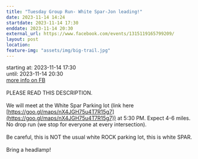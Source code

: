 ```yaml
---
title: "Tuesday Group Run- White Spar-Jon leading!"
date: 2023-11-14 14:24
startdate: 2023-11-14 17:30
enddate: 2023-11-14 20:30
external_url: https://www.facebook.com/events/1315119165799209/
layout: post
location: 
feature-img: "assets/img/big-trail.jpg"
---
```


starting at: 2023-11-14 17:30<br>until: 2023-11-14 20:30<br><a href="https://www.facebook.com/events/1315119165799209/">more info on FB</a><br><br>PLEASE READ THIS DESCRIPTION. <br>
  <br>
  We will meet at the White Spar Parking lot (link here [https://goo.gl/maps/nX4JGH75u4T7R15g7](https://goo.gl/maps/nX4JGH75u4T7R15g7)) at 5&#58;30 PM. Expect 4-6 miles. No drop run (we stop for everyone at every intersection). <br>
  <br>
  Be careful, this is NOT the usual white ROCK parking lot, this is white SPAR. <br>
  <br>
  Bring a headlamp!<br>
  <br>
  <br>
  <br>
  

